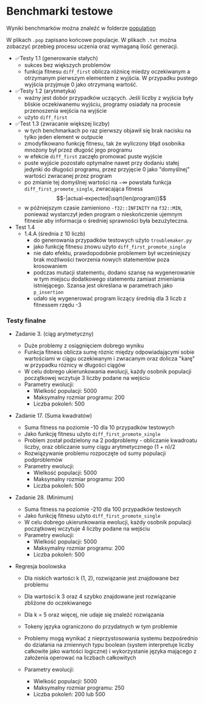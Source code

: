# Benchmarki testowe
Wyniki benchmarków można znaleźć w folderze [population](../genlang/population/)

W plikach `.pop` zapisano końcowe populacje. W plikach `.txt` można zobaczyć przebieg procesu uczenia oraz wymaganą ilość generacji.

- ✅Testy 1.1 (generowanie stałych)
  - sukces bez większych problemów
  - funkcja fitnesu `diff_first` oblicza różnicę miedzy oczekiwanym a otrzymanym pierwszym elementem z wyjścia. W przypadku pustego wyjścia przyjmuje 0 jako otrzymaną wartość.
- ✅Testy 1.2 (arytmetyka)
  - ważny jest dobór przypadków uczących. Jeśli liczby z wyjścia były bliskie oczekiwanemu wyjściu, programy osiadały na procesie przenoszenia wejścia na wyjście
  - użyto `diff_first`
- ✅Test 1.3 (zwracanie większej liczby)
  - w tych benchmarkach po raz pierwszy objawił się brak nacisku na tylko jeden element w outpucie
  - zmodyfikowano funkcję fitnesu, tak że wyliczony błąd osobnika mnożony był przez długość jego programu
  - w efekcie `diff_first` zaczęło promować puste wyjście
  - puste wyjście pozostało optymalne nawet przy dodaniu stałej jedynki do długości programu, przez przyjęcie 0 jako "domyślnej" wartości zwracanej przez program
  - po zmianie tej domyślnej wartości na $-\infty$ powstała funkcja `diff_first_promote_single`, zwracająca fitness
  $$-|actual-expected|\sqrt{len(program)}$$
  - w późniejszym czasie zamieniono `-f32::INFINITY` na `f32::MIN`, ponieważ wystarczył jeden program o nieskończenie ujemnym fitnesie aby informacja o średniej sprawności była bezużyteczna.
- Test 1.4
  - 1.4.A (średnia z 10 liczb)
    - do generowania przypadków testowych użyto `troublemaker.py`
    - jako funkcję fitnesu znowu użyto `diff_first_promote_single`
    - nie dało efektu, prawdopodobnie problemem był wcześniejszy brak możliwości tworzenia nowych statementów poza krosowaniem
    - podczas mutacji statementu, dodano szansę na wygenerowanie w tym miejscu dodatkowego statementu zamiast zmieniania istniejącego. Szansa jest określana w parametrach jako `p_insertion`
    - udało się wygenerować program liczący średnią dla 3 liczb z fitnessem rzędu -3

### Testy finalne
- Zadanie 3. (ciąg arytmetyczny)
  - Duże problemy z osiągnięciem dobrego wyniku
  - Funkcja fitness oblicza sumę róznic między odpowiadającymi sobie wartościami w ciągu oczekiwanym i zwracanym oraz dolicza "karę" w przypadku róznicy w długości ciągów
  - W celu dobrego ukierunkowania ewolucji, każdy osobnik populacji początkowej wczytuje 3 liczby podane na wejściu
  - Parametry ewolucji:
    - Wielkość populacji: 5000
    - Maksymalny rozmiar programu: 200
    - Liczba pokoleń: 500

- Zadanie 17. (Suma kwadratów)
  - Suma fitness na poziomie -10 dla 10 przypadków testowych
  - Jako funkcję fitnesu użyto `diff_first_promote_single`
  - Problem został podzielony na 2 podproblemy - obliczanie kwadroatu liczby, oraz obliczanie sumy ciągu arytmetycznego (1 + n)/2
  - Rozwiązywanie problemu rozpoczęte od sumy populacji podproblemów
  - Parametry ewolucji:
    - Wielkość populacji: 5000
    - Maksymalny rozmiar programu: 200
    - Liczba pokoleń: 500

- Zadanie 28. (Minimum)
  - Suma fitness na poziomie -210 dla 100 przypadków testowych
  - Jako funkcję fitnesu użyto `diff_first_promote_single`
  - W celu dobrego ukierunkowania ewolucji, każdy osobnik populacji początkowej wczytuje 4 liczby podane na wejściu
  - Parametry ewolucji:
    - Wielkość populacji: 5000
    - Maksymalny rozmiar programu: 200
    - Liczba pokoleń: 500

- Regresja boolowska
  - Dla niskich wartości k (1, 2), rozwiązanie jest znajdowane bez problemu
  - Dla wartości k 3 oraz 4 szybko znajdowane jest rozwiązanie zbliżone do oczekiwanego
  - Dla k = 5 oraz więcej, nie udaje się znaleźć rozwiązania
  - Tokeny języka ograniczono do przydatnych w tym problemie
  - Problemy mogą wynikać z nieprzystosowania systemu bezpośrednio do działania na zmiennych typu boolean (system interpretuje liczby całkowite jako wartości logiczne) i wykorzystanie języka mającego z założenia operować na liczbach całkowitych
  
  - Parametry ewolucji:
    - Wielkość populacji: 5000
    - Maksymalny rozmiar programu: 250
    - Liczba pokoleń: 200 lub 500